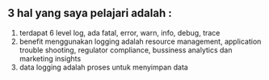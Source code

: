 ## 3 hal yang saya pelajari adalah :
1. terdapat 6 level log, ada fatal, error, warn, info, debug, trace
2. benefit menggunakan logging adalah resource management, application trouble shooting, regulator compliance, bussiness analytics dan marketing insights
3. data logging adalah proses untuk menyimpan data
